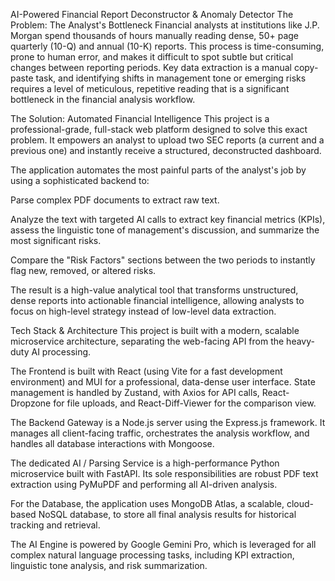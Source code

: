 AI-Powered Financial Report Deconstructor & Anomaly Detector
The Problem: The Analyst's Bottleneck
Financial analysts at institutions like J.P. Morgan spend thousands of hours manually reading dense, 50+ page quarterly (10-Q) and annual (10-K) reports. This process is time-consuming, prone to human error, and makes it difficult to spot subtle but critical changes between reporting periods. Key data extraction is a manual copy-paste task, and identifying shifts in management tone or emerging risks requires a level of meticulous, repetitive reading that is a significant bottleneck in the financial analysis workflow.

The Solution: Automated Financial Intelligence
This project is a professional-grade, full-stack web platform designed to solve this exact problem. It empowers an analyst to upload two SEC reports (a current and a previous one) and instantly receive a structured, deconstructed dashboard.

The application automates the most painful parts of the analyst's job by using a sophisticated backend to:

Parse complex PDF documents to extract raw text.

Analyze the text with targeted AI calls to extract key financial metrics (KPIs), assess the linguistic tone of management's discussion, and summarize the most significant risks.

Compare the "Risk Factors" sections between the two periods to instantly flag new, removed, or altered risks.

The result is a high-value analytical tool that transforms unstructured, dense reports into actionable financial intelligence, allowing analysts to focus on high-level strategy instead of low-level data extraction.

Tech Stack & Architecture
This project is built with a modern, scalable microservice architecture, separating the web-facing API from the heavy-duty AI processing.

The Frontend is built with React (using Vite for a fast development environment) and MUI for a professional, data-dense user interface. State management is handled by Zustand, with Axios for API calls, React-Dropzone for file uploads, and React-Diff-Viewer for the comparison view.

The Backend Gateway is a Node.js server using the Express.js framework. It manages all client-facing traffic, orchestrates the analysis workflow, and handles all database interactions with Mongoose.

The dedicated AI / Parsing Service is a high-performance Python microservice built with FastAPI. Its sole responsibilities are robust PDF text extraction using PyMuPDF and performing all AI-driven analysis.

For the Database, the application uses MongoDB Atlas, a scalable, cloud-based NoSQL database, to store all final analysis results for historical tracking and retrieval.

The AI Engine is powered by Google Gemini Pro, which is leveraged for all complex natural language processing tasks, including KPI extraction, linguistic tone analysis, and risk summarization.